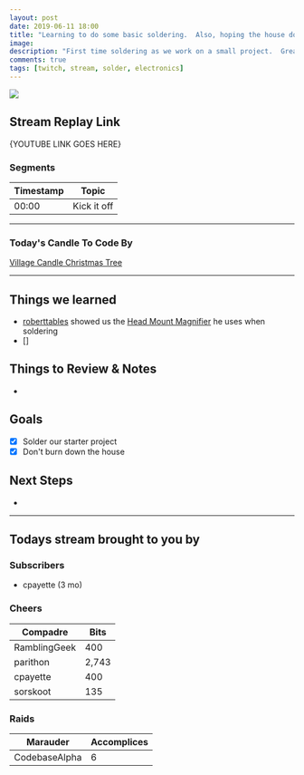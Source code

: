 ```yaml
---
layout: post
date: 2019-06-11 18:00
title: "Learning to do some basic soldering.  Also, hoping the house doesn't burn down."
image:
description: "First time soldering as we work on a small project.  Great help from chat and we got our project working."
comments: true
tags: [twitch, stream, solder, electronics]
---
```


<img src="{{page.image}}"/>

## Stream Replay Link

{YOUTUBE LINK GOES HERE}

<!--more-->

### Segments

| Timestamp | Topic             |
| ---       | ---               |
| 00:00     | Kick it off       |


---

### Today's Candle To Code By

[Village Candle Christmas Tree](https://amzn.to/2Djr7R0)

---

## Things we learned

- [roberttables](https://github.com/mtheoryx) showed us the [Head Mount Magnifier](https://amzn.to/31qd6M4) he uses when soldering
- []

## Things to Review & Notes

-

## Goals

- [x] Solder our starter project
- [x] Don't burn down the house

## Next Steps

-

---

## Todays stream brought to you by

### Subscribers

- cpayette (3 mo)


### Cheers

| Compadre      | Bits        |
| ---           | ---         |
| RamblingGeek  | 400         |
| parithon      | 2,743       |
| cpayette      | 400         |
| sorskoot      | 135         |


### Raids

| Marauder      | Accomplices   |
| ---           | ---           |
| CodebaseAlpha | 6             |

